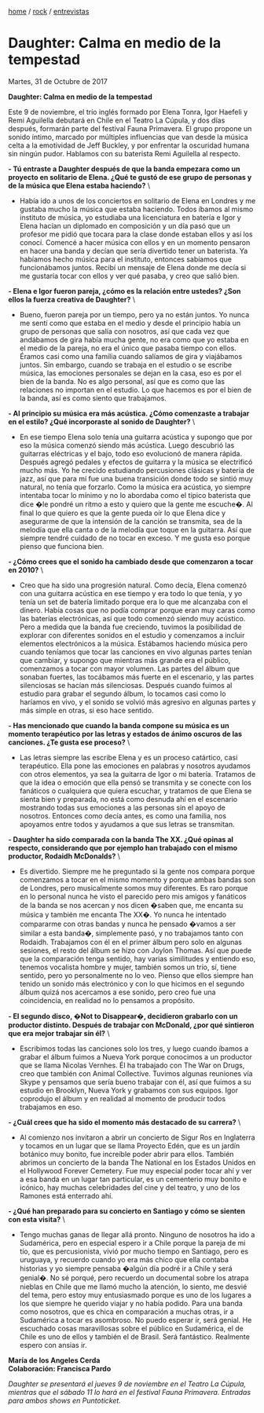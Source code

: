 [home](https://www.rockaxis.com/) / [rock](https://www.rockaxis.com/rock/) / [entrevistas](https://www.rockaxis.com/rock/entrevistas/)

# Daughter: Calma en medio de la tempestad

Martes, 31 de Octubre de 2017 

**Daughter: Calma en medio de la tempestad**

Este 9 de noviembre, el trío inglés formado por Elena Tonra, Igor Haefeli y Remi Aguilella debutará en Chile en el Teatro La Cúpula, y dos días después, formarán parte del festival Fauna Primavera. El grupo propone un sonido íntimo, marcado por múltiples influencias que van desde la música celta a la emotividad de Jeff Buckley, y por enfrentar la oscuridad humana sin ningún pudor. Hablamos con su baterista Remi Aguilella al respecto.

**- Tú entraste a Daughter después de que la banda empezara como un proyecto en solitario de Elena. ¿Qué te gustó de ese grupo de personas y de la música que Elena estaba haciendo?** \
- Había ido a unos de los conciertos en solitario de Elena en Londres y me gustaba mucho la música que estaba haciendo. Todos íbamos al mismo instituto de música, yo estudiaba una licenciatura en batería e Igor y Elena hacían un diplomado en composición y un día pasó que un profesor me pidió que tocara para la clase donde estaban ellos y así los conocí. Comencé a hacer música con ellos y en un momento pensaron en hacer una banda y decían que sería divertido tener un baterista. Ya habíamos hecho música para el instituto, entonces sabíamos que funcionábamos juntos. Recibí un mensaje de Elena donde me decía si me gustaría tocar con ellos y ver qué pasaba, y creo que salió bien.

**- Elena e Igor fueron pareja, ¿cómo es la relación entre ustedes? ¿Son ellos la fuerza creativa de Daughter?** \
- Bueno, fueron pareja por un tiempo, pero ya no están juntos. Yo nunca me sentí como que estaba en el medio y desde el principio había un grupo de personas que salía con nosotros, así que cada vez que andábamos de gira había mucha gente, no era como que yo estaba en el medio de la pareja, no era el único que pasaba tiempo con ellos. Éramos casi como una familia cuando salíamos de gira y viajábamos juntos. Sin embargo, cuando se trabaja en el estudio o se escribe música, las emociones personales se dejan en la casa, eso es por el bien de la banda. No es algo personal, así que es como que las relaciones no importan en el estudio. Lo que hacemos es por el bien de la banda, así es como siento que trabajamos.

**- Al principio su música era más acústica. ¿Cómo comenzaste a trabajar en el estilo? ¿Qué incorporaste al sonido de Daughter?** \
- En ese tiempo Elena solo tenía una guitarra acústica y supongo que por eso la música comenzó siendo más acústica. Luego descubrió las guitarras eléctricas y el bajo, todo eso evolucionó de manera rápida. Después agregó pedales y efectos de guitarra y la música se electrificó mucho más. Yo he crecido estudiando percusiones clásicas y batería de jazz, así que para mí fue una buena transición donde todo se sintió muy natural, no tenía que forzarlo. Como la música era acústica, yo siempre intentaba tocar lo mínimo y no lo abordaba como el típico baterista que dice �le pondré un ritmo a esto y quiero que la gente me escuche�. Al final lo que quiero es que la gente pueda oír lo que Elena dice y asegurarme de que la intensión de la canción se transmita, sea de la melodía que ella canta o de la melodía que toque en la guitarra. Así que siempre tendré cuidado de no tocar en exceso. Y me gusta eso porque pienso que funciona bien.

**- ¿Cómo crees que el sonido ha cambiado desde que comenzaron a tocar en 2010?** \
- Creo que ha sido una progresión natural. Como decía, Elena comenzó con una guitarra acústica en ese tiempo y era todo lo que tenía, y yo tenía un set de batería limitado porque era lo que me alcanzaba con el dinero. Había cosas que no podía comprar porque eran muy caras como las baterías electrónicas, así que todo comenzó siendo muy acústico. Pero a medida que la banda fue creciendo, tuvimos la posibilidad de explorar con diferentes sonidos en el estudio y comenzamos a incluir elementos electrónicos a la música. Estábamos haciendo música pero cuando teníamos que tocar las canciones en vivo algunas partes tenían que cambiar, y supongo que mientras más grande era el público, comenzamos a tocar con mayor volumen. Las partes del álbum que sonaban fuertes, las tocábamos más fuerte en el escenario, y las partes silenciosas se hacían más silenciosas. Después cuando fuimos al estudio para grabar el segundo álbum, lo tocamos casi como lo haríamos en vivo, y el sonido se volvió más agresivo en algunas partes y más simple en otras, si eso hace sentido.

**- Has mencionado que cuando la banda compone su música es un momento terapéutico por las letras y estados de ánimo oscuros de las canciones. ¿Te gusta ese proceso?** \
- Las letras siempre las escribe Elena y es un proceso catártico, casi terapéutico. Ella pone las emociones en palabras y nosotros ayudamos con otros elementos, ya sea la guitarra de Igor o mi batería. Tratamos de que la idea o emoción que ella pensó se transmita y se conecte con los fanáticos o cualquiera que quiera escuchar, y tratamos de que Elena se sienta bien y preparada, no está como desnuda ahí en el escenario mostrando todas sus emociones a las personas sin el apoyo de nosotros. Entonces como decía antes, es como una familia, nos apoyamos entre todos y ayudamos a que sus letras se transmitan.

**- Daughter ha sido comparada con la banda The XX. ¿Qué opinas al respecto, considerando que por ejemplo han trabajado con el mismo productor, Rodaidh McDonalds?** \
- Es divertido. Siempre me he preguntado si la gente nos compara porque comenzamos a tocar en el mismo momento y porque ambas bandas son de Londres, pero musicalmente somos muy diferentes. Es raro porque en lo personal nunca he visto el parecido pero mis amigos y fanáticos de la banda se nos acercan y nos dicen �saben que, me encanta su música y también me encanta The XX�. Yo nunca he intentado compararme con otras bandas y nunca he pensado �vamos a ser similar a esta banda�, simplemente pasó, y no trabajamos tanto con Rodaidh. Trabajamos con él en el primer álbum pero solo en algunas sesiones, el resto del álbum se hizo con Joylon Thomas. Así que puede que la comparación tenga sentido, hay varias similitudes y entiendo eso, tenemos vocalista hombre y mujer, también somos un trío, sí, tiene sentido, pero yo personalmente no lo veo. Pienso que ellos siempre han tenido un sonido más electrónico y con lo que hicimos en el segundo álbum quizá nos acercamos a ese sonido, pero creo fue una coincidencia, en realidad no lo pensamos a propósito.

**- El segundo disco, �Not to Disappear�, decidieron grabarlo con un productor distinto. Después de trabajar con McDonald, ¿por qué sintieron que era mejor trabajar sin él?** \
- Escribimos todas las canciones solo los tres, y luego cuando íbamos a grabar el álbum fuimos a Nueva York porque conocimos a un productor que se llama Nicolas Vernhes. Él ha trabajado con The War on Drugs, creo que también con Animal Collective. Tuvimos algunas reuniones vía Skype y pensamos que sería bueno trabajar con él, así que fuimos a su estudio en Brooklyn, Nueva York y grabamos con sus equipos. Igor coprodujo el álbum y en realidad al momento de producir todos trabajamos en eso.

**- ¿Cuál crees que ha sido el momento más destacado de su carrera?** \
- Al comienzo nos invitaron a abrir un concierto de Sigur Ros en Inglaterra y tocamos en un lugar que se llama Proyecto Edén, que es un jardín botánico muy bonito, fue increíble poder abrir para ellos. También abrimos un concierto de la banda The National en los Estados Unidos en el Hollywood Forever Cemetery. Fue muy especial poder tocar ahí y ver a esa banda en un lugar tan particular, es un cementerio muy bonito e icónico, hay muchas celebridades del cine y del teatro, y uno de los Ramones está enterrado ahí.

**- ¿Qué han preparado para su concierto en Santiago y cómo se sienten con esta visita?** \
- Tengo muchas ganas de llegar allá pronto. Ninguno de nosotros ha ido a Sudamérica, pero en especial espero ir a Chile porque la pareja de mi tío, que es percusionista, vivió por mucho tiempo en Santiago, pero es uruguaya, y recuerdo cuando yo era más chico que ella contaba historias y yo siempre pensaba �algún día podré ir a Chile y será genial�. No sé porqué, pero recuerdo un documental sobre los atrapa nieblas en Chile que me llamó mucho la atención, lo siento, me desvié del tema, pero estoy muy entusiasmado porque es uno de los lugares a los que siempre he querido viajar y no había podido. Para una banda como nosotros, que es chica en comparación a muchas otras, ir a Sudamérica a tocar es asombroso. No puedo esperar ir, será genial. He escuchado cosas maravillosas sobre el público en Sudamérica, el de Chile es uno de ellos y también el de Brasil. Será fantástico. Realmente espero con ansias ir.

**María de los Angeles Cerda** \
**Colaboración: Francisca Pardo**

*Daughter se presentará el jueves 9 de noviembre en el Teatro La Cúpula, mientras que el sábado 11 lo hará en el festival Fauna Primavera. Entradas para ambos shows en Puntoticket.*

